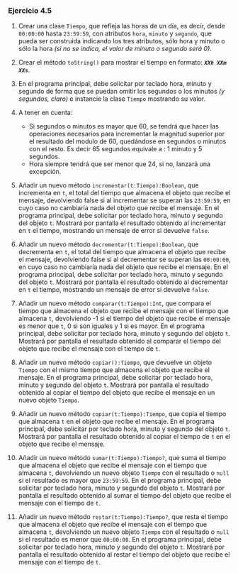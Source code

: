 ### **Ejercicio 4.5**

   1. Crear una clase `Tiempo`, que refleja las horas de un día, es decír, desde `00:00:00` hasta `23:59:59`,  con atributos `hora`, `minuto` y `segundo`, que pueda ser construida indicando los tres atributos, sólo hora y minuto o sólo la hora *(si no se indica, el valor de minuto o segundo será 0)*. 

   2. Crear el método `toString()` para mostrar el tiempo en formato: ***`XXh XXm XXs`***.

   3. En el programa principal, debe solicitar por teclado hora, minuto y segundo de forma que se puedan omitir los segundos o los minutos *(y segundos, claro)* e instancie la clase `Tiempo` mostrando su valor.
  
   4. A tener en cuenta:  

      * Si segundos o minutos es mayor que 60, se tendrá que hacer las operaciones necesarios para incrementar la magnitud superior por el resultado del modulo de 60, quedándose en segundos o minutos con el resto. Es decir 65 segundos equivale a : 1 minuto y 5 segundos.
      * Hora siempre tendrá que ser menor que 24, si no, lanzará una excepción. 

   5. Añadir un nuevo método `incrementar(t:Tiempo):Boolean`, que incrementa en `t`, el total del tiempo que almacena el objeto que recibe el mensaje, devolviendo false si al incrementar se superan las `23:59:59`, en cuyo caso no cambiaría nada del objeto que recibe el mensaje. En el programa principal, debe solicitar por teclado hora, minuto y segundo del objeto `t`. Mostrará por pantalla el resultado obtenido al incrementar en `t` el tiempo, mostrando un mensaje de error si devuelve `false`.

   6. Añadir un nuevo método `decrementar(t:Tiempo):Boolean`, que decrementa en `t`, el total del tiempo que almacena el objeto que recibe el mensaje, devolviendo false si al decrementar se superan las `00:00:00`, en cuyo caso no cambiaría nada del objeto que recibe el mensaje. En el programa principal, debe solicitar por teclado hora, minuto y segundo del objeto `t`. Mostrará por pantalla el resultado obtenido al decrementar en `t` el tiempo, mostrando un mensaje de error si devuelve `false`.
    
   7. Añadir un nuevo método `comparar(t:Tiempo):Int`, que compara el tiempo que almacena el objeto que recibe el mensaje con el tiempo que almacena `t`, devolviendo -1 si el tiempo del objeto que recibe el mensaje es menor que `t`, 0 si son iguales y 1 si es mayor. En el programa principal, debe solicitar por teclado hora, minuto y segundo del objeto `t`. Mostrará por pantalla el resultado obtenido al comparar el tiempo del objeto que recibe el mensaje con el tiempo de `t`.
   
   8. Añadir un nuevo método `copiar():Tiempo`, que devuelve un objeto `Tiempo` con el mismo tiempo que almacena el objeto que recibe el mensaje. En el programa principal, debe solicitar por teclado hora, minuto y segundo del objeto `t`. Mostrará por pantalla el resultado obtenido al copiar el tiempo del objeto que recibe el mensaje en un nuevo objeto `Tiempo`.

   9. Añadir un nuevo método `copiar(t:Tiempo):Tiempo`, que copia el tiempo que almacena `t` en el objeto que recibe el mensaje. En el programa principal, debe solicitar por teclado hora, minuto y segundo del objeto `t`. Mostrará por pantalla el resultado obtenido al copiar el tiempo de `t` en el objeto que recibe el mensaje.

   10. Añadir un nuevo método `sumar(t:Tiempo):Tiempo?`, que suma el tiempo que almacena el objeto que recibe el mensaje con el tiempo que almacena `t`, devolviendo un nuevo objeto `Tiempo` con el resultado o `null` si el resultado es mayor que `23:59:59`. En el programa principal, debe solicitar por teclado hora, minuto y segundo del objeto `t`. Mostrará por pantalla el resultado obtenido al sumar el tiempo del objeto que recibe el mensaje con el tiempo de `t`.

   11. Añadir un nuevo método `restar(t:Tiempo):Tiempo?`, que resta el tiempo que almacena el objeto que recibe el mensaje con el tiempo que almacena `t`, devolviendo un nuevo objeto `Tiempo` con el resultado o `null` si el resultado es menor que `00:00:00`. En el programa principal, debe solicitar por teclado hora, minuto y segundo del objeto `t`. Mostrará por pantalla el resultado obtenido al restar el tiempo del objeto que recibe el mensaje con el tiempo de `t`.
    
